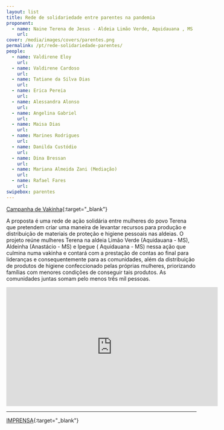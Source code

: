 ```yaml
---
layout: list
title: Rede de solidariedade entre parentes na pandemia 
proponent:
  - name: Naine Terena de Jesus - Aldeia Limão Verde, Aquidauana , MS
    url: 
cover: /media/images/covers/parentes.png
permalink: /pt/rede-solidariedade-parentes/
people:
  - name: Valdirene Eloy
    url: 
  - name: Valdirene Cardoso
    url: 
  - name: Tatiane da Silva Dias
    url: 
  - name: Erica Pereia
    url: 
  - name: Alessandra Alonso
    url: 
  - name: Angelina Gabriel
    url: 
  - name: Maisa Dias
    url: 
  - name: Marines Rodrigues
    url: 
  - name: Danilda Custódio
    url: 
  - name: Dina Bressan
    url: 
  - name: Mariana Almeida Zani (Mediação)
    url: 
  - name: Rafael Fares
    url: 
swipebox: parentes
---
```


[Campanha de Vakinha](https://www.vakinha.com.br/vaquinha/acao-solidaria-etnia-terena-no-combate-ao-covid19){:target="_blank"}

A proposta é uma rede de ação solidária entre mulheres do povo Terena que pretendem criar uma maneira de levantar recursos
para produção e distribuição de materiais de proteção e higiene pessoais nas aldeias. O projeto reúne mulheres Terena na aldeia Limão Verde (Aquidauana - MS), Aldeinha (Anastácio - MS) e Ipegue ( Aquidauana - MS) nessa ação que culmina numa vakinha e contará com a prestação de contas ao final para lideranças e consequentemente para as comunidades, além da distribuição de produtos de higiene confeccionado pelas próprias mulheres, priorizando famílias com menores condições de conseguir tais produtos. As comunidades juntas somam pelo menos três mil pessoas.


<div class="video-wrapper video-wrapper-16x9">
<iframe width="560" height="315" src="https://www.youtube.com/embed/AGMuewoLHro" frameborder="0" allow="accelerometer; autoplay; encrypted-media; gyroscope; picture-in-picture" allowfullscreen></iframe>
</div>

---

[IMPRENSA](/2ed/pt/imprensa/parentes){:target="_blank"}